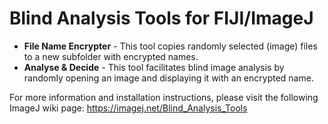 # Blind Analysis Tools for FIJI/ImageJ
* **File Name Encrypter** - This tool copies randomly selected (image) files to a new subfolder with encrypted names.
* **Analyse & Decide** - This tool facilitates blind image analysis by randomly opening an image and displaying it with an encrypted name.


For more information and installation instructions, please visit the following ImageJ wiki page: 
https://imagej.net/Blind_Analysis_Tools
